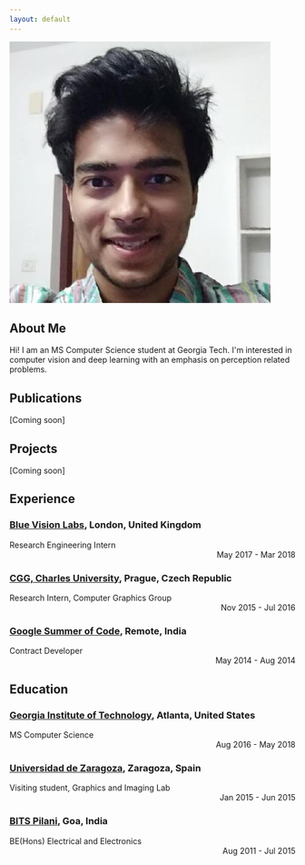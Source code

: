 ```yaml
---
layout: default
---
```

<img class="profile-picture" src="avatar.jpg">

## About Me

Hi! I am an MS Computer Science student at Georgia Tech.
I'm interested in computer vision and deep learning with an emphasis on perception related problems.

## Publications
[Coming soon]

## Projects
[Coming soon]

## Experience

### [Blue Vision Labs](https://www.bluevisionlabs.com), London, United Kingdom
<div style="text-align: left">Research Engineering Intern</div> <div style="text-align: right">May 2017 - Mar 2018</div>

### [CGG, Charles University](http://cgg.mff.cuni.cz/), Prague, Czech Republic
<div style="text-align: left"> Research Intern, Computer Graphics Group</div> <div style="text-align: right"> Nov 2015 - Jul 2016</div>

### [Google Summer of Code](https://www.google-melange.com/archive/gsoc/2014), Remote, India
<div style="text-align: left"> Contract Developer</div> <div style="text-align: right"> May 2014 - Aug 2014</div>

## Education

### [Georgia Institute of Technology](https://www.cc.gatech.edu), Atlanta, United States
<div style="text-align: left">MS Computer Science</div> <div style="text-align: right">Aug 2016 - May 2018</div>

### [Universidad de Zaragoza](http://graphics.unizar.es/), Zaragoza, Spain
<div style="text-align: left">Visiting student, Graphics and Imaging Lab</div> <div style="text-align: right">Jan 2015 - Jun 2015</div>

### [BITS Pilani](http://www.bits-pilani.ac.in/Goa/), Goa, India
<div style="text-align: left">BE(Hons) Electrical and Electronics</div> <div style="text-align: right">Aug 2011 - Jul 2015</div>

